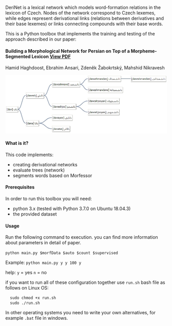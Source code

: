 
DeriNet is a lexical network which models word-formation relations in the lexicon of Czech. Nodes of the network correspond to Czech lexemes, while edges represent derivational links (relations between derivatives and their base lexemes) or links connecting compounds with their base words.

This is a Python toolbox that implements the training and testing of the approach described in our paper:
#### Building a Morphological Network for Persian on Top of a Morpheme-Segmented Lexicon [View PDF](https://www.aclweb.org/anthology/W19-8511.pdf)
Hamid Haghdoost, Ebrahim Ansari, Zdeněk Žabokrtský, Mahshid Nikravesh

![A sample tree](https://github.com/tuytoosh/derinet_fa/blob/master/images/tree.jpeg)

#### What is it?
This code implements:
* creating derivational networks
* evaluate trees (network)
* segments words based on Morfessor

#### Prerequisites
In order to run this toolbox you will need:
* python 3.x (tested with Python 3.7.0 on Ubuntu 18.04.3)
* the provided dataset

#### Usage

Run the following command to execution. you can find more information about parameters in detail of paper.

```python main.py $morfData $auto $count $supervised```

Example: `python main.py y y 100 y`

help:
  `y` = yes
  `n` = no


if you want to run all of these configuration together use `run.sh` bash file as follows on Linux OS:

```
  sudo chmod +x run.sh
  sudo ./run.sh
```

In other operating systems you need to write your own alternatives, for example `.bat` file in windows.
